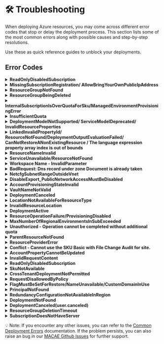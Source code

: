 # 🛠️ Troubleshooting
 
When deploying Azure resources, you may come across different error codes that stop or delay the deployment process. This section lists some of the most common errors along with possible causes and step-by-step resolutions.
 
Use these as quick reference guides to unblock your deployments.

## Error Codes

 <details>
<summary><b>ReadOnlyDisabledSubscription</b></summary>  
 
- Check if you have an active subscription before starting the deployment.
 
</details>

 <details>
  <summary><b>MissingSubscriptionRegistration/ AllowBringYourOwnPublicIpAddress</b></summary>
 
 
Enable `AllowBringYourOwnPublicIpAddress` Feature
 
Before deploying the resources, you may need to enable the **Bring Your Own Public IP Address** feature in Azure. This is required only once per subscription.
 
### Steps
 
1. **Run the following command to register the feature:**
 
   ```bash
   az feature register --namespace Microsoft.Network --name AllowBringYourOwnPublicIpAddress
   ```
 
2. **Wait for the registration to complete.**
    You can check the status using:
 
    ```bash
    az feature show --namespace Microsoft.Network --name AllowBringYourOwnPublicIpAddress --query properties.state
    ```
 
3. **The output should show:**
    "Registered"
 
4. **Once the feature is registered, refresh the provider:**
 
    ```bash
    az provider register --namespace Microsoft.Network
    ```
 
    💡 Note: Feature registration may take several minutes to complete. This needs to be done only once per Azure subscription.
 
  </details>
 
<details>
<summary><b>ResourceGroupNotFound</b></summary>
 
## Option 1
### Steps
 
1. Go to [Azure Portal](https:/portal.azure.com/#home).
 
2. Click on the **"Resource groups"** option available on the Azure portal home page.
![alt text](../docs/images/AzureHomePage.png)

3. In the Resource Groups search bar, search for the resource group you intend to target for deployment. If it exists, you can proceed with using it.
![alt text](../docs/images/resourcegroup1.png)

 ## Option 2
 
- This error can occur if you deploy the template using the same .env file - from a previous deployment.
- To avoid this issue, create a new environment before redeploying.
- You can use the following command to create a new environment:
 ```
 azd env new <env-name>
 ```
</details>
<details>
<summary><b>ResourceGroupBeingDeleted</b></summary>
 
To prevent this issue, please ensure that the resource group you are targeting for deployment is not currently being deleted. You can follow steps to verify resource group is being deleted or not.
### Steps:
1. Go to [Azure Portal](https://portal.azure.com/#home)
2. Go to resource group option and search for targeted resource group
3. If Targeted resource group is there and deletion for this is in progress, it means u cannot use this, you can create new or use any other resource group
 
</details>
 
<details>
<summary><b>InternalSubscriptionIsOverQuotaForSku/ManagedEnvironmentProvisioningError </b></summary>

Quotas are applied per resource group, subscriptions, accounts, and other scopes. For example, your subscription might be configured to limit the number of vCPUs for a region. If you attempt to deploy a virtual machine with more vCPUs than the permitted amount, you receive an error that the quota was exceeded. 
For PowerShell, use the `Get-AzVMUsage` cmdlet to find virtual machine quotas.
```ps
Get-AzVMUsage -Location "West US"
```
based on available quota you can deploy application otherwise, you can request for more quota
</details>
 
<details>
<summary><b>InsufficientQuota</b></summary>

- Check if you have sufficient quota available in your subscription before deployment.
- To verify, refer to the [quota_check](../docs/quota_check.md) file for details.

</details>
 
<details>
<summary><b>DeploymentModelNotSupported/ ServiceModelDeprecated/ InvalidResourceProperties</b></summary>
 
 -  The updated model may not be supported in the selected region. Please verify its availability in the [Azure AI Foundry models](https://learn.microsoft.com/en-us/azure/ai-foundry/openai/concepts/models?tabs=global-standard%2Cstandard-chat-completions) document.
 
</details>
 <details>
<summary><b>LinkedInvalidPropertyId/ ResourceNotFound/DeploymentOutputEvaluationFailed/ CanNotRestoreANonExistingResource / The language expression property array index is out of bounds</b></summary>
  
- Before using any resource ID, ensure it follows the correct format.
- Verify that the resource ID you are passing actually exists.
- Make sure there are no typos in the resource ID.
- Verify that the provisioning state of the existing resource is `Succeeded` by running the following command to avoid this error while deployment or restoring the resource.

    ```
    az resource show --ids <Resource ID> --query "properties.provisioningState"
    ```
- Sample Resource IDs format
    - Log Analytics Workspace Resource ID
    ```
    /subscriptions/{subscriptionId}/resourceGroups/{resourceGroupName}/providers/Microsoft.OperationalInsights/workspaces/{workspaceName}
    ```
    - Azure AI Foundry Project Resource ID
    ```
    /subscriptions/{subscriptionId}/resourceGroups/{resourceGroupName}/providers/Microsoft.MachineLearningServices/workspaces/{name}
    ```
- You may encounter the error `The language expression property array index '8' is out of bounds` if the resource ID is incomplete. Please ensure your resource ID is correct and contains all required information, as shown in sample resource IDs.

- For more information refer [Resource Not Found errors solutions](https://learn.microsoft.com/en-us/azure/azure-resource-manager/troubleshooting/error-not-found?tabs=bicep)

</details>
 <details>
<summary><b>ResourceNameInvalid</b></summary>
 
- Ensure the resource name is within the allowed length and naming rules defined for that specific resource type, you can refer [Resource Naming Convention](https://learn.microsoft.com/en-us/azure/azure-resource-manager/management/resource-name-rules) document.

</details>
 <details>
<summary><b>ServiceUnavailable/ResourceNotFound</b></summary>
 
  - Regions are restricted to guarantee compatibility with paired regions and replica locations for data redundancy and failover scenarios based on articles [Azure regions list](https://learn.microsoft.com/en-us/azure/reliability/regions-list) and [Azure Database for MySQL Flexible Server - Azure Regions](https://learn.microsoft.com/azure/mysql/flexible-server/overview#azure-regions).

  - You can request more quota, refer [Quota Request](https://learn.microsoft.com/en-us/azure/cosmos-db/nosql/create-support-request-quota-increase) Documentation


</details>
 <details>
<summary><b>Workspace Name - InvalidParameter</b></summary>

 To avoid this errors in workspace ID follow below rules. 
1. Must start and end with an alphanumeric character (letter or number).
2. Allowed characters:
    `a–z`
    `0–9`
    `- (hyphen)`
3. Cannot start or end with a hyphen -.
4. No spaces, underscores (_), periods (.), or special characters.
5. Must be unique within the Azure region & subscription.
6. Length: 3–33 characters (for AML workspaces).
</details>
 <details>
<summary><b>BadRequest: Dns record under zone Document is already taken</b></summary>

This error can occur only when user hardcoding the CosmosDB Service name. To avoid this you can try few below suggestions.
- Verify resource names are globally unique.
- If you already created an account/resource with same name in another subscription or resource group, check and delete it before reusing the name.
- By default in this template we are using unique prefix with every resource/account name to avoid this kind for errors.
</details>
 <details>
<summary><b>NetcfgSubnetRangeOutsideVnet</b></summary>

- Ensure the subnet’s IP address range falls within the virtual network’s address space.
- Always validate that the subnet CIDR block is a subset of the VNet range.
- For Azure Bastion, the AzureBastionSubnet must be at least /27.
- Confirm that the AzureBastionSubnet is deployed inside the VNet.
</details>
 <details>
<summary><b>DisableExport_PublicNetworkAccessMustBeDisabled</b></summary>

- <b>Check container source:</b> Confirm whether the deployment is using a Docker image or Azure Container Registry (ACR).
- <b>Verify ACR configuration:</b> If ACR is included, review its settings to ensure they comply with Azure requirements.
- <b>Check export settings:</b> If export is disabled in ACR, make sure public network access is also disabled.
- <b>Dedeploy after fix:</b> Correct the configuration and redeploy. This will prevent the Conflict error during deployment.
- For more information refer [ACR Data Loss Prevention](https://learn.microsoft.com/en-us/azure/container-registry/data-loss-prevention) document. 
</details>
 <details>
<summary><b>AccountProvisioningStateInvalid</b></summary>

- The AccountProvisioningStateInvalid error occurs when you try to use resources while they are still in the Accepted provisioning state.
- This means the deployment has not yet fully completed.
- To avoid this error, wait until the provisioning state changes to Succeeded.
- Only use the resources once the deployment is fully completed.
</details>
 <details>
<summary><b>VaultNameNotValid</b></summary>

 In this template Vault name will be unique everytime, but if you trying to hard code the name then please make sure below points.
 1. Check name length
    - Ensure the Key Vault name is between 3 and 24 characters.
 2. Validate allowed characters
    - The name can only contain letters (a–z, A–Z) and numbers (0–9).
    - Hyphens are allowed, but not at the beginning or end, and not consecutive (--).
3. Ensure proper start and end
    - The name must start with a letter.
    - The name must end with a letter or digit (not a hyphen).
4. Test with a new name
    - Example of a valid vault name:
        ✅ `cartersaikeyvault1`
        ✅ `securevaultdemo`
        ✅ `kv-project123`
</details>
 <details>
<summary><b>DeploymentCanceled</b></summary>

 There might be multiple reasons for this error you can follow below steps to troubleshoot.
 1. Check deployment history
    - Go to Azure Portal → Resource Group → Deployments.
    - Look at the detailed error message for the deployment that was canceled — this will show which resource failed and why.
 2. Identify the root cause
    - A DeploymentCanceled usually means:
        - A dependent resource failed to deploy.
        - A validation error occurred earlier.
        - A manual cancellation was triggered.
    - Expand the failed deployment logs for inner error messages.
3. Validate your template (ARM/Bicep)
    Run:
    ```
    az deployment group validate --resource-group <rg-name> --template-file main.bicep
    ```
4. Check resource limits/quotas
    - Ensure you have not exceeded quotas (vCPUs, IPs, storage accounts, etc.), which can silently cause cancellation.
5. Fix the failed dependency
    - If a specific resource shows BadRequest, Conflict, or ValidationError, resolve that first.
    - Re-run the deployment after fixing the root cause.
6. Retry deployment
    Once corrected, redeploy with:
    ```
    az deployment group create --resource-group <rg-name> --template-file main.bicep
    ```
Essentially: DeploymentCanceled itself is just a wrapper error — you need to check inner errors in the deployment logs to find the actual failure.
</details>
<details>
<summary><b>LocationNotAvailableForResourceType</b></summary>
 
- You may encounter a LocationNotAvailableForResourceType error if you set the secondary location to 'Australia Central' in the main.bicep file.
- This happens because 'Australia Central' is not a supported region for that resource type.
- Always refer to the README file or Azure documentation to check the list of supported regions.
- Update the deployment with a valid supported region to resolve the issue.
 
</details>
 
<details>
<summary><b>InvalidResourceLocation</b></summary>  
 
- You may encounter an InvalidResourceLocation error if you change the region for Cosmos DB or the Storage Account (secondary location) multiple times in the main.bicep file and redeploy.
- Azure resources like Cosmos DB and Storage Accounts do not support changing regions after deployment.
- If you need to change the region again, first delete the existing deployment.
- Then redeploy the resources with the updated region configuration.
 
</details>
 
<details>
 
<summary><b>DeploymentActive</b></summary>

- This issue occurs when a deployment is already in progress and another deployment is triggered in the same resource group, causing a DeploymentActive error.
- Cancel the ongoing deployment before starting a new one.
- Do not initiate a new deployment in the same resource group until the previous one is completed.
</details>

<details>
<summary><b>ResourceOperationFailure/ProvisioningDisabled</b></summary>
 
  - This error occurs when provisioning of a resource is restricted in the selected region.
    It usually happens because the service is not available in that region or provisioning has been temporarily disabled.  
 
  - Regions are restricted to guarantee compatibility with paired regions and replica locations for data redundancy and failover scenarios based on articles [Azure regions list](https://learn.microsoft.com/en-us/azure/reliability/regions-list) and [Azure Database for MySQL Flexible Server - Azure Regions](https://learn.microsoft.com/azure/mysql/flexible-server/overview#azure-regions).
   
- If you need to use the same region, you can request a quota or provisioning exception.  
  Refer [Quota Request](https://docs.microsoft.com/en-us/azure/sql-database/quota-increase-request) for more details.
 
</details>

<details>
<summary><b>MaxNumberOfRegionalEnvironmentsInSubExceeded</b></summary>
 
- This error occurs when you try to create more than the allowed number of **Azure Container App Environments (ACA Environments)** in the same region for a subscription.  
- For example, in **Sweden Central**, only **1 Container App Environment** is allowed per subscription.  
 
The subscription 'xxxx-xxxx' cannot have more than 1 Container App Environments in Sweden Central.
 
- To fix this, you can:
  - Deploy the Container App Environment in a **different region**, OR  
  - Request a quota increase via Azure Support → [Quota Increase Request](https://go.microsoft.com/fwlink/?linkid=2208872)  
 
</details>

<details>
<summary><b>Unauthorized - Operation cannot be completed without additional quota</b> </summary>

- You can check your quota usage using `az vm list-usage`.
    
    ```
    az vm list-usage --location "<Location>" -o table
    ```
- To Request more quota refer [VM Quota Request](https://techcommunity.microsoft.com/blog/startupsatmicrosoftblog/how-to-increase-quota-for-specific-types-of-azure-virtual-machines/3792394).

</details>

<details><summary><b>ParentResourceNotFound</b></summary>

- You can refer to the [Parent Resource Not found](https://learn.microsoft.com/en-us/azure/azure-resource-manager/troubleshooting/error-parent-resource?tabs=bicep) documentation if you encounter this error.

</details>

<details><summary><b>ResourceProviderError</b></summary>

- This error occurs when the resource provider is not registered in your subscription. 
- To register it, refer to [Register Resource Provider](https://learn.microsoft.com/en-us/azure/azure-resource-manager/troubleshooting/error-register-resource-provider?tabs=azure-cli) documentation.

</details>

<details><summary><b>Conflict - Cannot use the SKU Basic with File Change Audit for site.</b></summary>

- This error happens because File Change Audit logs aren’t supported on Basic SKU App Service Plans.

- Upgrading to Premium/Isolated SKU (supports File Change Audit), or

- Disabling File Change Audit in Diagnostic Settings if you must stay on Basic.
- Always cross-check the [supported log types](https://aka.ms/supported-log-types)
 before adding diagnostic logs to your Bicep templates.

</details>

<details>
 
<summary><b>AccountPropertyCannotBeUpdated</b></summary>
 
- The property **`isHnsEnabled`** (Hierarchical Namespace for Data Lake Gen2) is **read-only** and can only be set during **storage account creation**.  
- Once a storage account is created, this property **cannot be updated**.  
- Trying to update it via ARM template, Bicep, CLI, or Portal will fail.
 
- **Resolution**  
- Create a **new storage account** with `isHnsEnabled=true` if you require hierarchical namespace.  
- Migration may be needed if you already have data.  
- Refer to [Storage Account Update Restrictions](https://aka.ms/storageaccountupdate) for more details.  
 
</details>

<details><summary><b>InvalidRequestContent</b></summary>

- 	The deployment values either include values that aren't recognized, or required values are missing. Confirm the values for your resource type.
- You can refer [Invalid Request Content error](https://learn.microsoft.com/en-us/azure/azure-resource-manager/troubleshooting/common-deployment-errors#:~:text=InvalidRequestContent,Template%20reference) documentation.

</details>

<details><summary><b>ReadOnlyDisabledSubscription</b></summary>

- Depending on the type of the Azure Subscription, the expiration date might have been reached.

- You have to activate the Azure Subscription before creating any Azure resource.
- You can refer [Reactivate a disabled Azure subscription](https://learn.microsoft.com/en-us/azure/cost-management-billing/manage/subscription-disabled) Documentation.

</details>


<details><summary><b>SkuNotAvailable</b></summary>

- You receive this error in the following scenarios:
    - When the resource SKU you've selected, such as VM size, isn't available for a location or zone.
    - If you're deploying an Azure Spot VM or Spot scale set instance, and there isn't any capacity for Azure Spot in this location. For more information, see Spot error messages.
</details>

<details><summary><b>CrossTenantDeploymentNotPermitted</b></summary>

- Check tenant match: Ensure your deployment identity (user/SP) and the target resource group are in the same tenant.
    ```
    az account show
    az group show --name <RG_NAME>
    ```

- Verify pipeline/service principal: If using CI/CD, confirm the service principal belongs to the same tenant and has permissions on the resource group.

- Avoid cross-tenant references: Make sure your Bicep doesn’t reference subscriptions, resource groups, or resources in another tenant.

- Test minimal deployment: Deploy a simple resource to the same resource group to confirm identity and tenant are correct.

- Guest/external accounts: Avoid using guest users from other tenants; use native accounts or SPs in the tenant.

</details>

<details><summary><b>RequestDisallowedByPolicy </b></summary>

- This typically indicates that an Azure Policy is preventing the requested action due to policy restrictions in your subscription.

- For more details and guidance on resolving this issue, please refer to the official Microsoft documentation: [RequestDisallowedByPolicy](https://learn.microsoft.com/en-us/troubleshoot/azure/azure-kubernetes/create-upgrade-delete/error-code-requestdisallowedbypolicy)

</details>

<details>
<summary><b>FlagMustBeSetForRestore/NameUnavailable/CustomDomainInUse</b></summary>

- This error occurs when you try to deploy a Cognitive Services resource that was **soft-deleted** earlier.  
- Azure requires you to explicitly set the **`restore` flag** to `true` if you want to recover the soft-deleted resource.  
- If you don’t want to restore the resource, you must **purge the deleted resource** first before redeploying.
Example causes:
- Trying to redeploy a Cognitive Services account with the same name as a previously deleted one.  
- The deleted resource still exists in a **soft-delete retention state**.  
**How to fix:**
1. If you want to restore → add `"restore": true` in your template properties.  
2. If you want a fresh deployment → purge the resource using:  
   ```bash
   az cognitiveservices account purge \
     --name <resource-name> \
     --resource-group <resource-group> \
     --location <location>
    ```
For more details, refer to [Soft delete and resource restore](https://learn.microsoft.com/en-us/azure/azure-resource-manager/management/delete-resource-group?tabs=azure-powershell).
</details>

<details>
<summary><b>PrincipalNotFound</b></summary>

- This error occurs when the **principal ID** (Service Principal, User, or Group) specified in a role assignment or deployment does not exist in the Azure Active Directory tenant.  
- It can also happen due to **replication delays** right after creating a new principal.  
**Example causes:**
- The specified **Object ID** is invalid or belongs to another tenant.  
- The principal was recently created but Azure AD has not yet replicated it.  
- Attempting to assign a role to a non-existing or deleted Service Principal/User/Group.  
**How to fix:**
1. Verify that the **principal ID is correct** and exists in the same directory/tenant.  
   ```bash
   az ad sp show --id <object-id>
    ```
2. If the principal was just created, wait a few minutes and retry.
3. Explicitly set the principalType property (ServicePrincipal, User, or Group) in your ARM/Bicep template to avoid replication delays.
4. If the principal does not exist, create it again before assigning roles.
For more details, see [Azure PrincipalType documentation](https://learn.microsoft.com/en-us/azure/role-based-access-control/troubleshooting?tabs=bicep)
</details>
<details>
<summary><b>RedundancyConfigurationNotAvailableInRegion</b></summary>

- This issue happens when you try to create a **Storage Account** with a redundancy configuration (e.g., `Standard_GRS`) that is **not supported in the selected Azure region**.
- Example: Creating a storage account with **GRS** in **italynorth** will fail with this error.
```bash
az storage account create -n mystorageacct123 -g myResourceGroup -l italynorth --sku Standard_GRS --kind StorageV2
```
- To check supported SKUs for your region:
```bash
az storage account list-skus -l italynorth -o table
```
Use a supported redundancy option (e.g., Standard_LRS) in the same region
Or deploy the Storage Account in a region that supports your chosen redundancy.
For more details, refer to [Azure Storage redundancy documentation](https://learn.microsoft.com/en-us/azure/storage/common/storage-redundancy?utm_source=chatgpt.com).
</details>

<details> <summary><b>DeploymentNotFound</b></summary>

- This issue occurs when the user deletes a previous deployment along with the resource group (RG), and then redeploys the same RG with the same environment name but in a different location.

- To avoid the DeploymentNotFound error, Do not change the location when redeploying a deleted RG, or Use new names for the RG and environment during redeployment.
</details>

<details><summary><b>DeploymentCanceled(user.canceled)</b></summary>

- Indicates the deployment was manually canceled by the user (Portal, CLI, or pipeline).

- Check deployment history and logs to confirm who/when it was canceled.

- If accidental, retry the deployment.

- For pipelines, ensure no automation or timeout is triggering cancellation.

- Use deployment locks or retry logic to prevent accidental cancellations.

</details>

<details><summary><b>ResourceGroupDeletionTimeout</b></summary>

- Some resources in the resource group may be stuck deleting or have dependencies; check RG resources and status.

- Ensure no resource locks or Azure Policies are blocking deletion.

- Retry deletion via CLI/PowerShell `(az group delete --name <RG_NAME> --yes --no-wait)`.

- Check Activity Log to identify failing resources; escalate to Azure Support if deletion is stuck.

</details>

<details>
<summary><b>SubscriptionDoesNotHaveServer</b></summary>
 
- This issue happens when you try to reference an **Azure SQL Server** (`Microsoft.Sql/servers`) that does not exist in the selected subscription.  
- It can occur if:  
  - The SQL server name is typed incorrectly.  
  - The SQL server was **deleted** but is still being referenced.  
  - You are working in the **wrong subscription context**.  
  - The server exists in a **different subscription/tenant** where you don’t have access.
 
**Reproduce:**  
1. Run an Azure CLI command with a non-existent server name:
```bash
   az sql db list --server sql-doesnotexist --resource-group myResourceGroup
```
 
  or
 
```bash
  az sql server show --name sql-caqfrhxr4i3hyj --resource-group myResourceGroup
 
```
   
Resolution:
 
Verify the SQL Server name exists in your subscription:
 
```bash
    az sql server list --output table
```
Make sure you are targeting the correct subscription:
 
```bash
    az account show
    az account set --subscription <subscription-id>
```
If the server was deleted, either restore it (if possible) or update references to use a valid existing server.
 
</details>

💡 Note: If you encounter any other issues, you can refer to the [Common Deployment Errors](https://learn.microsoft.com/en-us/azure/azure-resource-manager/troubleshooting/common-deployment-errors) documentation.
If the problem persists, you can also raise an bug in our [MACAE Github Issues](https://github.com/microsoft/Multi-Agent-Custom-Automation-Engine-Solution-Accelerator/issues) for further support.
